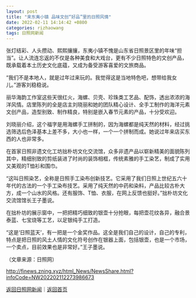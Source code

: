 ```yaml
---
layout: post
title: "来东夷小镇 品味文创“好品”里的日照风情"
date: 2022-02-11 14:14:42 +0800
categories: rizhaowang
tags: 日照网新闻
---
```

<p>张灯结彩、人头攒动、熙熙攘攘，东夷小镇不愧是山东省日照景区里的年味“担当”。让人流连忘返的不仅是各种美食和大戏台，更有不少日照特色的文创产品，既承载着本土历史文化底蕴，又成为备受游客喜爱的文旅商品。</p><p>“我们不是本地人，就是过年过来玩的。我觉得这是当地特色吧，想带给我女儿。”游客刘稳稳说。</p><p>丽华海韵工作室这些天很红火，海螺、贝壳、珍珠类工艺品、配饰，透出浓浓的海洋风情。店里陈列的全是店主刘晓丽和她的团队精心设计、全手工制作的海洋元素文创产品，造型别致、制作精良，特别是嵌入春节元素的产品，十分受欢迎。</p><p>刘晓丽介绍，这个福字是用海螺手工拼制的，因为海螺都是纯天然的材料，经过挑选筛选后色泽基本上差不多，大小也一样，一个一个拼制而成。她说过年来店买东西的人也非常多。</p><p>在首家日照非遗文化工坊拙朴坊文化交流馆，众多非遗产品以崭新精美的面貌陈列其中，精细别致的剪纸装进了时尚的装饰相框，传统素雅的手工染艺，制成了实用又美观的T恤衫和围巾。</p><p>“这叫日照染艺，全称是日照手工染布创新技艺。它采用了我们日照上世纪五六十年代的古法的一个手工染布技艺。采用了纯天然的中药和染料，产品比较古朴大方，成一个山水的风格。还有服饰、T恤、衣服，在网上反馈也挺好。”拙朴坊文化交流馆馆长王子墨说。</p><p>在拙朴坊的展示窗中，一把把精巧细致的银壶十分抢眼，每把壶花纹各异，融合景泰蓝、七宝烧等工艺，以足银纯手工打造。</p><p>“这是‘日照蓝天’，有一把是一个金奖作品。这全是我们自己的设计，自己的专利，特点是把日照的风土人情的文化符号创作在银器上面，包括银壶，也是一个市场，一个卖点，目前效果也是非常好。”王子墨说。</p><p class="em_media">（文章来源：日照网）</p>

<http://finews.zning.xyz/html_News/NewsShare.html?infoCode=NW202202112273986673>

[返回日照网新闻](//finews.withounder.com/category/rizhaowang.html)｜[返回首页](//finews.withounder.com/)